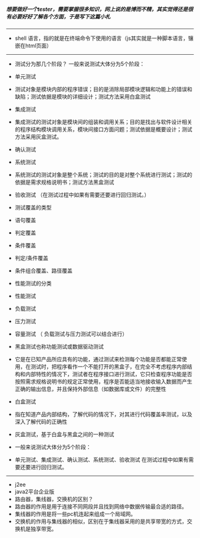 ##### 想要做好一个tester，需要掌握很多知识，网上说的是博而不精，其实觉得还是很有必要好好了解各个方面，于是写下这篇小札
----

* shell 语言，指的就是在终端命令下使用的语言（js其实就是一种脚本语言，镶嵌在html页面）

-----
* 测试分为那几个阶段？   一般来说测试大体分为5个阶段： 
 * 单元测试
  * 测试对象是模块内部的程序错误；目的是消除局部模块逻辑和功能上的错误和缺陷；测试依据是模块的详细设计；测试方法采用白盒测试
 * 集成测试
  * 集成测试的测试对象是模块间的组装和调用关系；目的是找出与软件设计相关的程序结构模块调用关系，模块间接口方面问题；测试依据是概要设计；测试方法采用灰盒测试。  
 * 确认测试
 * 系统测试
  * 系统测试的测试对象是整个系统；测试的目的是对整个系统进行测试；测试的依据是需求规格说明书；测试方法黑盒测试
 * 验收测试 （在测试过程中如果有需要还要进行回归测试。）

* 测试覆盖的类型 
 * 语句覆盖
 * 判定覆盖
 * 条件覆盖
 * 判定/条件覆盖
 * 条件组合覆盖、路径覆盖   

* 性能测试的分类 
 * 性能测试
 * 负载测试
 * 压力测试
 * 容量测试  （ 负载测试与压力测试可以结合进行）

* 黑盒测试也称功能测试或数据驱动测试
 * 它是在已知产品所应具有的功能，通过测试来检测每个功能是否都能正常使用，在测试时，把程序看作一个不能打开的黑盒子，在完全不考虑程序内部结构和内部特性的情况下，测试者在程序接口进行测试，它只检查程序功能是否按照需求规格说明书的规定正常使用，程序是否能适当地接收输入数据而产生正确的输出信息，并且保持外部信息（如数据库或文件）的完整性
 
* 白盒测试
 * 指在知道产品内部结构，了解代码的情况下，对其进行代码覆盖率测试，以及深入了解代码的正确性
* 灰盒测试，基于白盒与黑盒之间的一种测试
* 一般来说测试大体分为5个阶段： 
 * 单元测试、集成测试、确认测试、系统测试、验收测试   在测试过程中如果有需要还要进行回归测试。
------------

* j2ee
 * java2平台企业版 
* 路由器，集线器，交换机的区别？ 
 * 路由器的作用是用于连接不同网段并且找到网络中数据传输最合适的路径。  
 * 集线器的作用是将一些pc机连起来组成一个局域网。
 * 交换机的作用与集线器的相似，区别在于集线器采用的是共享带宽的方式，交换机是独享带宽。
